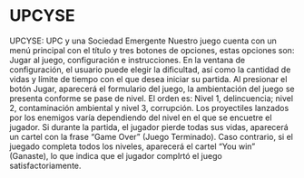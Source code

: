 # UPCYSE
UPCYSE: UPC y una Sociedad Emergente
Nuestro juego cuenta con un menú principal con el título y tres botones de opciones, estas opciones son: Jugar al juego, configuración e instrucciones.
En la ventana de configuración, el usuario puede elegir la dificultad, así como la cantidad de vidas y límite de tiempo con el que desea iniciar su partida.
Al presionar el botón Jugar, aparecerá el formulario del juego, la ambientación del juego se presenta conforme se pase de nivel. 
El orden es: Nivel 1, delincuencia; nivel 2, contaminación ambiental y nivel 3, corrupción. 
Los proyectiles lanzados por los enemigos varía dependiendo del nivel en el que se encuetre el jugador.
Si durante la partida, el jugador pierde todas sus vidas, aparecerá un cartel con la frase “Game Over” (Juego Terminado). 
Caso contrario, si el juegado completa todos los niveles, aparecerá el cartel “You win” (Ganaste), lo que indica que el jugador complrtó el juego satisfactoriamente. 
